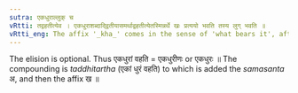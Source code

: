 ```yaml
---
sutra: एकधुराल्लुक् च
vRtti: तद्वहतीत्येव । एकधुराशब्दाद्द्वितीयासमर्थाद्वहतीत्येतस्मिन्नर्थे खः प्रत्ययो भवति तस्य लुग् भवति ॥
vRtti_eng: The affix '_kha_' comes in the sense of 'what bears it', after the word '_eka_-_dhura_' in the second case in construction, and the affix is optionally elided also.
---
```

The elision is optional. Thus एकधुरां वहति = एकधुरीणः or एकधुरः ॥ The compounding is _taddhitartha_ (एकां धुरं वहति) to which is added the _samasanta_ अ, and then the affix ख ॥
